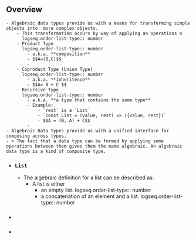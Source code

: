 ## Overview
	- Algebraic data types provide us with a means for transforming simple objects into  more complex objects.
		- This transformation occurs by way of applying an operations n
		  logseq.order-list-type:: number
		- Product Type
		  logseq.order-list-type:: number
			- a.k.a. **composition**
			- $$A=(B,C)$$
			-
		- Coproduct Type (Union Type)
		  logseq.order-list-type:: number
			- a.k.a. **inheritence**
			- $$A= B + C $$
		- Recursive Type
		  logseq.order-list-type:: number
			- a.k.a. **a type that contains the same type**
			- Example:
				- `rest` is a `List`
				- `const List = (value, rest) => ({value, rest})`
				- $$A = (B, A) + C$$
			-
	- Algebraic Data Types provide us with a unified interface for composing across types.
	- > The fact that a data type can be formed by applying some operations between them gives them the name algebraic. An algebraic data type is a kind of composite type.
- ### `List`
	- The algebraic definition for a list can be described as:
		- A list is either
			- an empty list.
			  logseq.order-list-type:: number
			- a concatenation of an element and a list.
			  logseq.order-list-type:: number
- ###
-